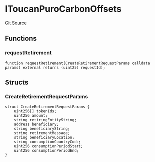 # IToucanPuroCarbonOffsets
[Git Source](https://github.com/KlimaDAO/klimadao-solidity/blob/0daf6561853dcea28093c3f0ddf1098de21c5de2/src/infinity/interfaces/IToucan.sol)


## Functions
### requestRetirement


```solidity
function requestRetirement(CreateRetirementRequestParams calldata params) external returns (uint256 requestId);
```

## Structs
### CreateRetirementRequestParams

```solidity
struct CreateRetirementRequestParams {
    uint256[] tokenIds;
    uint256 amount;
    string retiringEntityString;
    address beneficiary;
    string beneficiaryString;
    string retirementMessage;
    string beneficiaryLocation;
    string consumptionCountryCode;
    uint256 consumptionPeriodStart;
    uint256 consumptionPeriodEnd;
}
```

